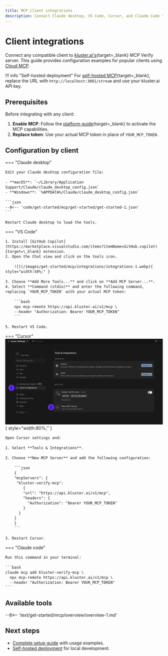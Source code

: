 ```yaml
---
title: MCP client integrations
description: Connect Claude desktop, VS Code, Cursor, and Claude Code to kluster.ai verification tools with ready-to-use configuration examples.
---
```


# Client integrations

Connect any compatible client to [kluster.ai's](https://www.kluster.ai/){target=\_blank} MCP Verify server. This guide provides configuration examples for popular clients using [Cloud MCP](/get-started/mcp/cloud/platform/).

!!! info "Self-hosted deployment"
    For [self-hosted MCP](/get-started/mcp/self-hosted/){target=\_blank}, replace the URL with `http://localhost:3001/stream` and use your kluster.ai API key.

## Prerequisites
      
Before integrating with any client:
      
1. **Enable MCP**: Follow the [platform guide](/get-started/mcp/cloud/platform/){target=\_blank} to activate the MCP capabilities.
2. **Replace token**: Use your actual MCP token in place of `YOUR_MCP_TOKEN`.

## Configuration by client

=== "Claude desktop"

    Edit your Claude desktop configuration file:
      
    - **macOS**: `~/Library/Application Support/Claude/claude_desktop_config.json`
    - **Windows**: `%APPDATA%/Claude/claude_desktop_config.json`

    ```json
    --8<-- 'code/get-started/mcp/get-started/get-started-1.json'
    ```

    Restart Claude desktop to load the tools.

=== "VS Code"

    1. Install [GitHub Copilot](https://marketplace.visualstudio.com/items?itemName=GitHub.copilot){target=\_blank} extension.
    2. Open the Chat view and click on the tools icon.

        ![](/images/get-started/mcp/integrations/integrations-1.webp){ style="width:50%;" }

    3. Choose **Add More Tools...** and click on **Add MCP Server...**.
    4. Select **Command (stdio)** and enter the following command, replacing `YOUR_MCP_TOKEN` with your actual MCP token:

        ```bash
        npx mcp-remote https://api.kluster.ai/v1/mcp \
        --header "Authorization: Bearer YOUR_MCP_TOKEN"
        ```

    5. Restart VS Code.

=== "Cursor"
    ![](/images/get-started/mcp/integrations/integrations-2.webp){ style="width:80%;" }

    Open Cursor settings and:
    
    1. Select **Tools & Integrations**.

    2. Choose **New MCP Server** and add the following configuration:
            
        ```json
        {
        "mcpServers": {
         "kluster-verify-mcp": 
            {
            "url": "https://api.kluster.ai/v1/mcp",
            "headers": {
              "Authorization": "Bearer YOUR_MCP_TOKEN"
            }
          }
        }
        }   
        ```

    3. Restart Cursor.

=== "Claude code"

    Run this command in your terminal:

    ```bash
    claude mcp add kluster-verify-mcp \
      npx mcp-remote https://api.kluster.ai/v1/mcp \
      --header "Authorization: Bearer YOUR_MCP_TOKEN"
    ```

## Available tools

--8<-- 'text/get-started/mcp/overview/overview-1.md'
<!-- Commenting this for safekeeping -->
<!--See [Tools reference](/get-started/mcp/tools/){target=\_blank} for parameters and examples.-->

## Next steps

- [Complete setup guide](/get-started/mcp/get-started/) with usage examples.
- [Self-hosted deployment](/get-started/mcp/self-hosted/) for local development.